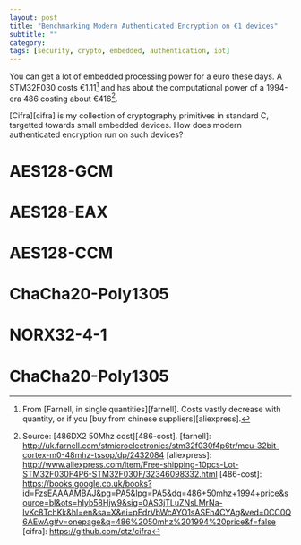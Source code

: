 ```yaml
---
layout: post
title: "Benchmarking Modern Authenticated Encryption on €1 devices"
subtitle: ""
category: 
tags: [security, crypto, embedded, authentication, iot]
---
```


You can get a lot of embedded processing power for a euro these days.
A STM32F030 costs €1.11[^1] and has about the computational power of a 1994-era 486 costing about €416[^2].

[Cifra][cifra] is my collection of cryptography primitives in standard C, targetted towards small embedded devices.
How does modern authenticated encryption run on such devices?

# AES128-GCM

# AES128-EAX

# AES128-CCM

# ChaCha20-Poly1305

# NORX32-4-1

# ChaCha20-Poly1305


[^1]: From [Farnell, in single quantities][farnell].  Costs vastly decrease with quantity, or if you [buy from chinese suppliers][aliexpress].
[^2]: Source: [486DX2 50Mhz cost][486-cost].
[farnell]: http://uk.farnell.com/stmicroelectronics/stm32f030f4p6tr/mcu-32bit-cortex-m0-48mhz-tssop/dp/2432084
[aliexpress]: http://www.aliexpress.com/item/Free-shipping-10pcs-Lot-STM32F030F4P6-STM32F030F/32346098332.html
[486-cost]: https://books.google.co.uk/books?id=FzsEAAAAMBAJ&pg=PA5&lpg=PA5&dq=486+50mhz+1994+price&source=bl&ots=hIyb58Hjw9&sig=0AS3jTLuZNsLMrNa-lvKc8TchKk&hl=en&sa=X&ei=pEdrVbWcAYO1sASEh4CYAg&ved=0CC0Q6AEwAg#v=onepage&q=486%2050mhz%201994%20price&f=false
[cifra]: https://github.com/ctz/cifra
